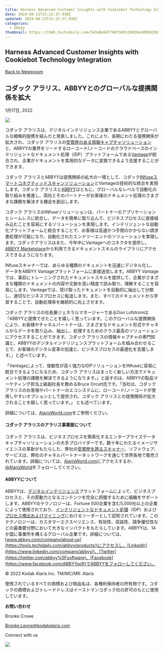 ```yaml
---
title: Harness Advanced Customer Insights with Cookiebot Technology Integration
date: 2024-08-21T15:22:37.938Z
updated: 2024-08-22T15:22:37.938Z
categories:
  - abbyy
thumbnail: https://thmb.techidaily.com/543a8e6d7f06f3d9129829edd8982dbf9c6a6048e52160481e81c4276bc515b3.jpg
---
```


## Harness Advanced Customer Insights with Cookiebot Technology Integration

[Back to Newsroom](https://tools.techidaily.com/abbyy/products/)

## コダック アラリス、ABBYYとのグローバルな提携関係を拡大

1月17日, 2022

![](https://content.abbyy.com/-/media/project/abbyy/abbyy/branchtemplates/shutterstock_1272462163_1296-x-729.jpg?h=729&iar=0&w=1296)

コダック アラリスは、デジタルインテリジェンス企業であるABBYYとグローバルな戦略的提携を結んだと発表しました。これにより、長期にわたる提携関係が拡大され、コダック アラリスの[受賞歴のある情報キャプチャソリューション](https://www.alarisworld.com/about-us/newsroom/2021/2021-bli-scanner-line-of-the-year?utm%5Fsource=pr&utm%5Fmedium=pressrelease&utm%5Fcampaign=ABBYY)と、ABBYYの業界をリードするローコード/ノーコードのクラウドベースのインテリジェントなドキュメント処理（IDP）プラットフォームである[Vantage](https://tools.techidaily.com/abbyy/products/)が統合され、企業がドキュメントを実用的なデータに変換できるよう支援することができます。

コダック アラリスとABBYYは提携関係の拡大の一環として、コダック[INfuseスマートコネクティッドスキャンソリューション](https://www.alarisworld.com/landing-page/infuse-smart-connected-scanning?utm%5Fsource=pr&utm%5Fmedium=pressrelease&utm%5Fcampaign=ABBYY)とVantageの技術的な統合を実現します。コダック アラリスと[ABBYY](https://tools.techidaily.com/abbyy/products/)はともに、グローバルなレベルで自動化の取り組みを推進し、両社とそのパートナーがお客様のドキュメント処理のさまざまな課題を解決する機会を創出します。

コダック アラリスのINfuseソリューションは、パートナーのアプリケーションとシームレスに統合し、データを簡単に取り込んで、ビジネスプロセスに直接組み込むことを容易にするソリューションを実現します。インテリジェントな自動化プラットフォームと統合することで、お客様は高速かつ手間のかからない請求書処理が可能になり、自動化されたエンドツーエンドのソリューションを実現します。コダックアラリスはまた、今年中にVantageへのコネクタを提供し、[ABBYY Marketplace](https://tools.techidaily.com/abbyy/products/)から利用できるドキュメントスキルのライブラリにアクセスできるようになります。

INfuseスキャナーでは、あらゆる種類のドキュメントを迅速にデジタル化し、データをABBYY Vantageプラットフォームに直接送信します。ABBYY Vantageでは、事前にトレーニングされたドキュメントスキルを提供して、企業がさまざまな種類のドキュメントの内容や文脈を高い精度で読み取り、理解することを容易にします。Vantageでは、受け取ったドキュメントを自動的に抽出して分類し、適切なビジネスプロセスに転送します。また、すべてのドキュメントから学習することで、自動処理率を継続的に向上させます。

コダック アラリスの社長兼ジェネラルマネージャーであるDon Lofstromは 「ABBYYと提携できたことを嬉しく思っています。このグローバルな提携関係により、お客様やチャネルパートナーは、さまざまなドキュメント形式やチャネルからデータを取り込み、抽出し、処理するためのクラス最高のソリューションにアクセスすることができます。コダック アラリスの情報キャプチャの専門知識と、ABBYYのデジタルインテリジェンスプラットフォームを組み合わせることで、お客様のデジタル変革の加速と、ビジネスプロセスの最適化を支援します。」と述べています。

「Vantageによって、俊敏性が高く強力なIDPソリューションをINfuseに容易に統合できるようになるため、コダック アラリスはまったく新しい方法でドキュメント処理の課題を解決できるようになります。」と話すのは、ABBYYの製品マーケティング担当上級副社長を務めるBruce Orcutt氏です。「当社は、コダック アラリスのお客様やパートナーのエコシステムに、ローコード/ノーコードが使用しやすいオプションとして提供され、コダック アラリスとの提携関係が拡大されることを嬉しく思っています。」 とも述べています。

詳細については、[AlarisWorld.com](https://www.alarisworld.com/?utm%5Fsource=pr&utm%5Fmedium=pressrelease&utm%5Fcampaign=boilerplate)をご参照ください。

#### コダック アラリスのアラリス事業部について 

コダック アラリスは、ビジネスプロセスを簡素化するエンタープライズデータキャプチャソリューションの大手プロバイダーです。数十年にわたるイメージサイエンスの革新がもたらした、弊社の[受賞歴を誇るスキャナー](https://www.alarisworld.com/about-us/industry-recognition?utm%5Fsource=pr&utm%5Fmedium=pressrelease&utm%5Fcampaign=boilerplate)、ソフトウェア、サービスは、弊社のチャネルパートナーネットワークを通じて世界各地で販売されています。詳細については、[AlarisWorld.com](https://www.alarisworld.com/?utm%5Fsource=pr&utm%5Fmedium=pressrelease&utm%5Fcampaign=boilerplate)にアクセスするか、[@AlarisWorld](https://twitter.com/AlarisWorld)をフォローしてください。

#### ABBYYについて

ABBYYは、[デジタルインテリジェンス](https://tools.techidaily.com/abbyy/products/)プラットフォームによって、ビジネスプロセスと、その原動力となるコンテンツを完全に把握するために組織をサポートします。ABBYYのテクノロジーは、Fortune 500企業を含む5,000社以上の企業によって使用されており、[インテリジェントなドキュメント処理](https://tools.techidaily.com/abbyy/products/)（IDP）および[プロセス検出およびマイニング](https://tools.techidaily.com/abbyy/products/)におけるリーダーとして認知されています。このテクノロジーは、カスタマーエクスペリエンス、有効性、収益性、競争優位性などの最重要分野において大きなインパクトをもたらしています。ABBYYは、14か国に事業所を構えるグローバル企業です。詳細については、[www.abbyy.com/company/about-us](https://tools.techidaily.com/abbyy/products/)にアクセスし、[LinkedIn](https://www.linkedin.com/company/abbyy/)、[Twitter](https://twitter.com/abbyy%5Fsoftware)、[Facebook](https://www.facebook.com/ABBYYsoft)でABBYYをフォローしてください。

  
© 2022 Kodak Alaris Inc. TM/MC/MR: Alaris

使用されているすべての商標および商品名は、各権利保持者の所有物です。コダックの商標およびトレードドレスはイーストマンコダック社の許可のもとに使用しています。

**お問い合わせ**

Brooke Crowe

[Brooke.Leone@kodakalaris.com](https://tools.techidaily.com/abbyy/products/)

Connect with us

<ins class="adsbygoogle"
     style="display:block"
     data-ad-format="autorelaxed"
     data-ad-client="ca-pub-7571918770474297"
     data-ad-slot="1223367746"></ins>



<ins class="adsbygoogle"
     style="display:block"
     data-ad-client="ca-pub-7571918770474297"
     data-ad-slot="8358498916"
     data-ad-format="auto"
     data-full-width-responsive="true"></ins>

<!-- affiliate ads begin -->
<a href="https://store.nero.com/order/checkout.php?PRODS=42296855&QTY=1&AFFILIATE=108875&CART=1"><img src="http://cdnwww.nero.com/nero-com-wAssets/img/banners/2023/recode/Nero_Recode_Screen_2.png" border="0"></a>
<!-- affiliate ads end -->